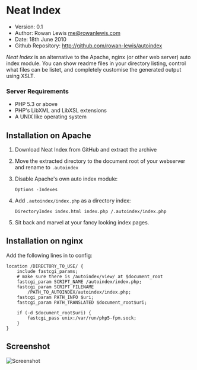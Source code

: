 # Neat Index

- Version: 0.1
- Author: Rowan Lewis <me@rowanlewis.com>
- Date: 18th June 2010
- Github Repository: <http://github.com/rowan-lewis/autoindex>

*Neat Index* is an alternative to the Apache, nginx (or other web server) auto
index module. You can show readme files in your directory listing, control what files
can be listet, and completely customise the generated output using XSLT.

### Server Requirements

- PHP 5.3 or above
- PHP's LibXML and LibXSL extensions
- A UNIX like operating system

## Installation on Apache

1.	Download Neat Index from GitHub and extract the archive
2.	Move the extracted directory to the document root of your webserver and rename to `.autoindex`
3.	Disable Apache's own auto index module:
	
		Options -Indexes
	
4.	Add `.autoindex/index.php` as a directory index:

		DirectoryIndex index.html index.php /.autoindex/index.php

5.	Sit back and marvel at your fancy looking index pages.

## Installation on nginx

Add the following lines in to config:

	location /DIRECTORY_TO_USE/ {
		include fastcgi_params;
		# make sure there is /autoindex/view/ at $document_root
		fastcgi_param SCRIPT_NAME /autoindex/index.php;
		fastcgi_param SCRIPT_FILENAME
			/PATH_TO_AUTOINDEX/autoindex/index.php;
		fastcgi_param PATH_INFO $uri;
		fastcgi_param PATH_TRANSLATED $document_root$uri;

		if (-d $document_root$uri) {
			fastcgi_pass unix:/var/run/php5-fpm.sock;
		}
	}

## Screenshot

![Screenshot](http://github.com/rowan-lewis/autoindex/raw/master/screenshot.png)
